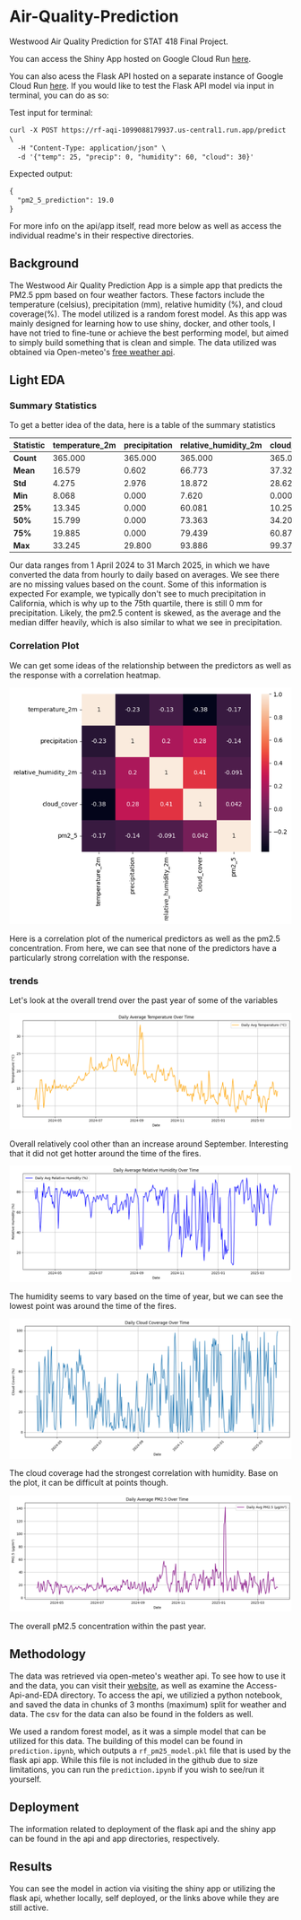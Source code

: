 # Air-Quality-Prediction

Westwood Air Quality Prediction for STAT 418 Final Project. 

You can access the Shiny App hosted on Google Cloud Run [here](https://rfshiny-1099088179937.us-central1.run.app/).

You can also acess the Flask API hosted on a separate instance of Google Cloud Run [here](https://rf-aqi-1099088179937.us-central1.run.app/).
If you would like to test the Flask API model via input in terminal, you can do as so:

Test input for terminal:
```
curl -X POST https://rf-aqi-1099088179937.us-central1.run.app/predict \
  -H "Content-Type: application/json" \
  -d '{"temp": 25, "precip": 0, "humidity": 60, "cloud": 30}'
```
Expected output:
```
{
  "pm2_5_prediction": 19.0
}
```

For more info on the api/app itself, read more below as well as access the individual readme's in their respective directories.

## Background

The Westwood Air Quality Prediction App is a simple app that predicts the PM2.5 ppm based on four weather factors. These factors include the temperature (celsius), precipitation (mm), relative humidity (%), and cloud coverage(%). The model utilized is a random forest model. As this app was mainly designed for learning how to use shiny, docker, and other tools, I have not tried to fine-tune or achieve the best performing model, but aimed to simply build something that is clean and simple. The data utilized was obtained via Open-meteo's [free weather api](https://open-meteo.com/).

## Light EDA

### Summary Statistics

To get a better idea of the data, here is a table of the summary statistics

| Statistic | temperature_2m | precipitation | relative_humidity_2m | cloud_cover | pm2_5 |
|-----------|----------------|---------------|-----------------------|-------------|--------|
| **Count** | 365.000        | 365.000       | 365.000               | 365.000     | 365.000 |
| **Mean**  | 16.579         | 0.602         | 66.773                | 37.325      | 21.580  |
| **Std**   | 4.275          | 2.976         | 18.872                | 28.627      | 13.476  |
| **Min**   | 8.068          | 0.000         | 7.620                 | 0.000       | 4.754   |
| **25%**   | 13.345         | 0.000         | 60.081                | 10.250      | 13.771  |
| **50%**   | 15.799         | 0.000         | 73.363                | 34.208      | 18.379  |
| **75%**   | 19.885         | 0.000         | 79.439                | 60.875      | 26.404  |
| **Max**   | 33.245         | 29.800        | 93.886                | 99.375      | 141.733 |

Our data ranges from 1 April 2024 to 31 March 2025, in which we have converted the data from hourly to daily based on averages. We see there are no missing values based on the count. Some of this information is expected For example, we typically don't see to much precipitation in California, which is why up to the 75th quartile, there is still 0 mm for precipitation. Likely, the pm2.5 content is skewed, as the average and the median differ heavily, which is also similar to what we see in precipitation.

### Correlation Plot

We can get some ideas of the relationship between the predictors as well as the response with a correlation heatmap.

![alt text](https://github.com/myosotismenot/Air-Quality-Prediction/blob/main/Images-slides/output.png "Heatmap")

Here is a correlation plot of the numerical predictors as well as the pm2.5 concentration. From here, we can see that none of the predictors have a particularly strong correlation with the response.

### trends

Let's look at the overall trend over the past year of some of the variables

![alt text](https://github.com/myosotismenot/Air-Quality-Prediction/blob/main/Images-slides/temp.png "Temperature")

Overall relatively cool other than an increase around September. Interesting that it did not get hotter around the time of the fires.

![alt text](https://github.com/myosotismenot/Air-Quality-Prediction/blob/main/Images-slides/humidity.png "Humidity")

The humidity seems to vary based on the time of year, but we can see the lowest point was around the time of the fires.

![alt text](https://github.com/myosotismenot/Air-Quality-Prediction/blob/main/Images-slides/cloudcover.png "Cloud Coverage")

The cloud coverage had the strongest correlation with humidity. Base on the plot, it can be difficult at points though.

![alt text](https://github.com/myosotismenot/Air-Quality-Prediction/blob/main/Images-slides/pm2.5.png "Response - Pm2.5 Concentration")

The overall pM2.5 concentration within the past year.

## Methodology

The data was retrieved via open-meteo's weather api. To see how to use it and the data, you can visit their [website](https://open-meteo.com/), as well as examine the Access-Api-and-EDA directory. To access the api, we utilizied a python notebook, and saved the data in chunks of 3 months (maximum) split for weather and data. The csv for the data can also be found in the folders as well.

We used a random forest model, as it was a simple model that can be utilized for this data. The building of this model can be found in `prediction.ipynb`, which outputs a `rf_pm25_model.pkl` file that is used by the flask api app. While this file is not included in the github due to size limitations, you can run the `prediction.ipynb` if you wish to see/run it yourself.

## Deployment

The information related to deployment of the flask api and the shiny app can be found in the api and app directories, respectively.

## Results

You can see the model in action via visiting the shiny app or utilizing the flask api, whether locally, self deployed, or the links above while they are still active.


